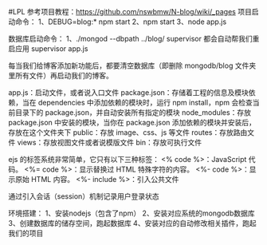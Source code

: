 #LPL
参考项目教程：https://github.com/nswbmw/N-blog/wiki/_pages
项目启动命令：
1、DEBUG=blog:* npm start
2、npm start
3、node app.js

数据库启动命令：
1、./mongod --dbpath ../blog/
supervisor 都会自动帮我们重启应用
supervisor app.js

每当我们给博客添加新功能后，都要清空数据库（即删除 mongodb/blog 文件夹里所有文件）再启动我们的博客。

app.js：启动文件，或者说入口文件
package.json：存储着工程的信息及模块依赖，当在 dependencies 中添加依赖的模块时，运行 npm install，npm 会检查当前目录下的 package.json，并自动安装所有指定的模块
node_modules：存放 package.json 中安装的模块，当你在 package.json 添加依赖的模块并安装后，存放在这个文件夹下
public：存放 image、css、js 等文件
routes：存放路由文件
views：存放视图文件或者说模版文件
bin：存放可执行文件


ejs 的标签系统非常简单，它只有以下三种标签：
<% code %>：JavaScript 代码。
<%= code %>：显示替换过 HTML 特殊字符的内容。
<%- code %>：显示原始 HTML 内容。
<%- include %>：引入公共文件

通过引入会话（session）机制记录用户登录状态

环境搭建：
1、安装nodejs（包含了npm）
2、安装对应系统的mongodb数据库
3、创建数据库的储存空间，跑起数据库
4、安装对应的自动修改相关插件，跑起我们的项目






